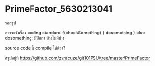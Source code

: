 # PrimeFactor_5630213041

รอสรุป

ควรระวังเรื่อง coding standard
             if(checkSomething) {
                 dosomething
             } else
                 dosomething;
มีปีกกา บ้างไม่มีบ้าง

source code นี้ compile ได้ด้วย?

สรุปอยู่ที่ https://github.com/zyracuze/git101PSU/tree/master/PrimeFactor
